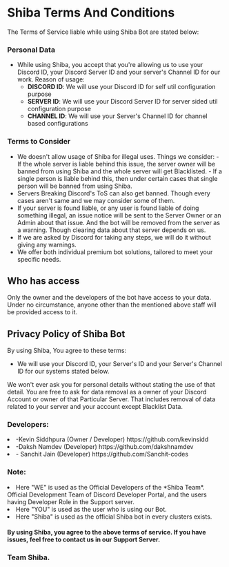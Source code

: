 # Shiba Terms And Conditions
The Terms of Service liable while using Shiba Bot are stated below:

### Personal Data
- While using Shiba, you accept that you're allowing us to use your Discord ID, your Discord Server ID and your server's Channel ID for our work.
Reason of usage:
   - __DISCORD ID__: We will use your Discord ID for self util configuration purpose
   - __SERVER ID__: We will use your Discord Server ID for server sided util configuration purpose
   - __CHANNEL ID__: We will use your Server's Channel ID for channel based configurations
### Terms to Consider
- We doesn't allow usage of Shiba for illegal uses.
Things we consider:
      - If the whole server is liable behind this issue, the server owner will be banned from using Shiba and the whole server will get Blacklisted.
      - If a single person is liable behind this, then under certain cases that single person will be banned from using Shiba.
- Servers Breaking Discord's ToS can also get banned. Though every cases aren't same and we may consider some of them.
- If your server is found liable, or any user is found liable of doing something illegal, an issue notice will be sent to the Server Owner or an Admin about that issue. And the bot will be removed from the server as a warning. Though clearing data about that server depends on us.
- If we are asked by Discord for taking any steps, we will do it without giving any warnings. 
- We offer both individual premium bot solutions, tailored to meet your specific needs.
## Who has access

Only the owner and the developers of the bot have access to your data. Under no circumstance, anyone other than the mentioned above staff will be provided access to it.

## Privacy Policy of Shiba Bot
By using Shiba, You agree to these terms:

- We will use your Discord ID, your Server's ID and your Server's Channel ID for our systems stated below.

We won't ever ask you for personal details without stating the use of that detail.
You are free to ask for data removal as a owner of your Discord Account or owner of that Particular Server.
That includes removal of data related to your server and your account except Blacklist Data.

<h3>Developers:</h3>

<li>-Kevin Siddhpura (Owner / Developer) https://github.com/kevinsidd</li>
<li>-Daksh Namdev (Developer) https://github.com/dakshnamdev</li>
<li>- Sanchit Jain (Developer) https://github.com/Sanchit-codes</li>

### Note:
<li>Here "WE" is used as the Official Developers of the *Shiba Team*. Official Development Team of Discord Developer Portal, and the users having Developer Role in the Support server.</li>
<li>Here "YOU" is used as the user who is using our Bot.</li>
<li>Here "Shiba" is used as the official Shiba bot in every clusters exists.</li>

<h4>By using Shiba, you agree to the above terms of service. If you have issues, feel free to contact us in our Support Server.<h4>

   <h3>Team Shiba.</h3>
